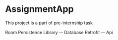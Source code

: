 # AssignmentApp
This project is a part of pre-internship task

Room Persistence Library -- Database
Retrofit -- Api
